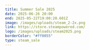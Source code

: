 ```yaml
---
title: Summer Sale 2025
date: 2025-06-26 20:00
end: 2025-05-22T19:00:20.601Z
image: /images/uploads/steam_2-2x.png
link: https://store.steampowered.com/
logo: /images/uploads/steam2025.png
borderColor: "#ff0055"
type: steam_sale
---
```

